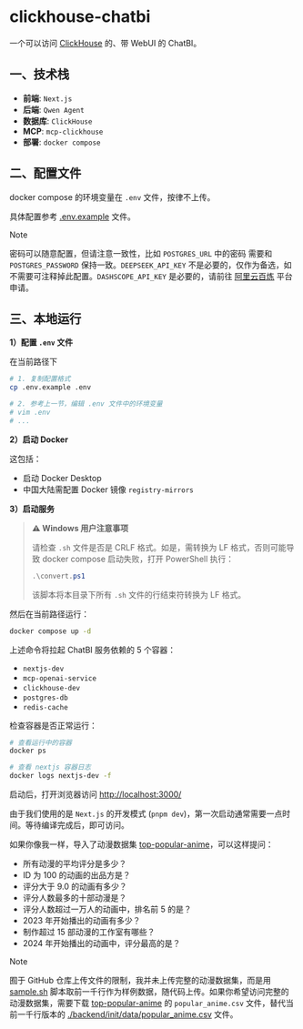 # clickhouse-chatbi

一个可以访问 [ClickHouse](https://github.com/ClickHouse/ClickHouse) 的、带 WebUI 的 ChatBI。

## 一、技术栈

- **前端**: `Next.js`
- **后端**: `Qwen Agent`
- **数据库**: `ClickHouse`
- **MCP**: `mcp-clickhouse`
- **部署**: `docker compose`

## 二、配置文件

docker compose 的环境变量在 `.env` 文件，按律不上传。 

具体配置参考 [.env.example](./.env.example) 文件。

> [!NOTE]
> 密码可以随意配置，但请注意一致性，比如 `POSTGRES_URL` 中的密码 需要和 `POSTGRES_PASSWORD` 保持一致。`DEEPSEEK_API_KEY` 不是必要的，仅作为备选，如不需要可注释掉此配置。`DASHSCOPE_API_KEY` 是必要的，请前往 [阿里云百炼](https://www.aliyun.com/product/bailian) 平台申请。

## 三、本地运行

**1）配置 `.env` 文件**

在当前路径下

```bash
# 1. 复制配置格式
cp .env.example .env

# 2. 参考上一节，编辑 .env 文件中的环境变量
# vim .env
# ...
```

**2）启动 Docker**

这包括：

- 启动 Docker Desktop
- 中国大陆需配置 Docker 镜像 `registry-mirrors`

**3）启动服务**

> **⚠️ Windows 用户注意事项**
> 
> 请检查 `.sh` 文件是否是 CRLF 格式。如是，需转换为 LF 格式，否则可能导致 docker compose 启动失败，打开 PowerShell 执行：
> 
> ```powershell
> .\convert.ps1
> ```
> 
> 该脚本将本目录下所有 `.sh` 文件的行结束符转换为 LF 格式。

然后在当前路径运行：

```bash
docker compose up -d
```

上述命令将拉起 ChatBI 服务依赖的 5 个容器：

- `nextjs-dev`
- `mcp-openai-service`
- `clickhouse-dev`
- `postgres-db`
- `redis-cache`

检查容器是否正常运行：

```bash
# 查看运行中的容器
docker ps

# 查看 nextjs 容器日志
docker logs nextjs-dev -f
```

启动后，打开浏览器访问 [http://localhost:3000/](http://localhost:3000/)

由于我们使用的是 `Next.js` 的开发模式 (`pnpm dev`)，第一次启动通常需要一点时间。等待编译完成后，即可访问。

如果你像我一样，导入了动漫数据集 [top-popular-anime](https://www.kaggle.com/datasets/tanishksharma9905/top-popular-anime)，可以这样提问：

- 所有动漫的平均评分是多少？
- ID 为 100 的动画的出品方是？
- 评分大于 9.0 的动画有多少？
- 评分人数最多的十部动漫是？
- 评分人数超过一万人的动画中，排名前 5 的是？
- 2023 年开始播出的动画有多少？
- 制作超过 15 部动漫的工作室有哪些？
- 2024 年开始播出的动画中，评分最高的是？

> [!NOTE]
> 囿于 GitHub 仓库上传文件的限制，我并未上传完整的动漫数据集，而是用 [sample.sh](./backend/init/data/sample.sh) 脚本取前一千行作为样例数据，随代码上传。如果你希望访问完整的动漫数据集，需要下载 [top-popular-anime](https://www.kaggle.com/datasets/tanishksharma9905/top-popular-anime) 的 `popular_anime.csv` 文件，替代当前一千行版本的 [./backend/init/data/popular_anime.csv](./backend/init/data/popular_anime.csv) 文件。
